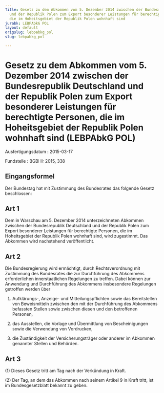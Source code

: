 ```yaml
---
Title: Gesetz zu dem Abkommen vom 5. Dezember 2014 zwischen der Bundesrepublik Deutschland
  und der Republik Polen zum Export besonderer Leistungen für berechtigte Personen,
  die im Hoheitsgebiet der Republik Polen wohnhaft sind
jurabk: LEBPAbkG POL
layout: default
origslug: lebpabkg_pol
slug: lebpabkg_pol

---
```


# Gesetz zu dem Abkommen vom 5. Dezember 2014 zwischen der Bundesrepublik Deutschland und der Republik Polen zum Export besonderer Leistungen für berechtigte Personen, die im Hoheitsgebiet der Republik Polen wohnhaft sind (LEBPAbkG POL)

Ausfertigungsdatum
:   2015-03-17

Fundstelle
:   BGBl II: 2015, 338


## Eingangsformel

Der Bundestag hat mit Zustimmung des Bundesrates das folgende Gesetz
beschlossen:


## Art 1

Dem in Warschau am 5. Dezember 2014 unterzeichneten Abkommen zwischen
der Bundesrepublik Deutschland und der Republik Polen zum Export
besonderer Leistungen für berechtigte Personen, die im Hoheitsgebiet
der Republik Polen wohnhaft sind, wird zugestimmt. Das Abkommen wird
nachstehend veröffentlicht.


## Art 2

Die Bundesregierung wird ermächtigt, durch Rechtsverordnung mit
Zustimmung des Bundesrates die zur Durchführung des Abkommens
erforderlichen innerstaatlichen Regelungen zu treffen. Dabei können
zur Anwendung und Durchführung des Abkommens insbesondere Regelungen
getroffen werden über

1.  Aufklärungs-, Anzeige- und Mitteilungspflichten sowie das
    Bereitstellen von Beweismitteln zwischen den mit der Durchführung des
    Abkommens befassten Stellen sowie zwischen diesen und den betroffenen
    Personen,


2.  das Ausstellen, die Vorlage und Übermittlung von Bescheinigungen sowie
    die Verwendung von Vordrucken,


3.  die Zuständigkeit der Versicherungsträger oder anderer im Abkommen
    genannter Stellen und Behörden.





## Art 3

(1) Dieses Gesetz tritt am Tag nach der Verkündung in Kraft.

(2) Der Tag, an dem das Abkommen nach seinem Artikel 9 in Kraft tritt,
ist im Bundesgesetzblatt bekannt zu geben.

